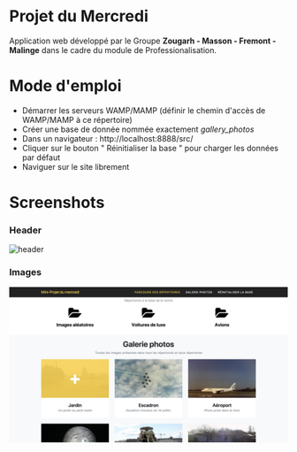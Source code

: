 #  Projet du Mercredi

Application web développé par le Groupe **Zougarh - Masson - Fremont - Malinge**  dans le cadre
du module de Professionalisation.

# Mode d'emploi

  - Démarrer les serveurs WAMP/MAMP (définir le chemin d'accès de WAMP/MAMP à ce répertoire)
  - Créer une base de donnée nommée exactement *gallery_photos*
  - Dans un navigateur : http://localhost:8888/src/
  - Cliquer sur le bouton " Réinitialiser la base " pour charger les données par défaut
  - Naviguer sur le site librement
  
# Screenshots


### Header
![header](header.png)

### Images
![images](images.png)
